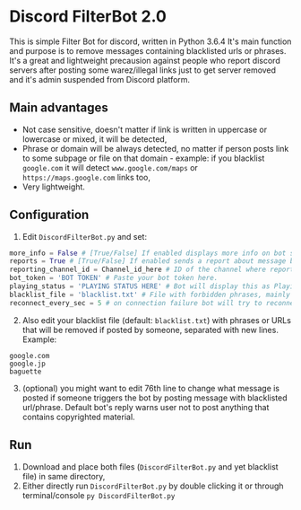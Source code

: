 # Discord FilterBot 2.0
This is simple Filter Bot for discord, written in Python 3.6.4 It's main function and purpose is to remove messages containing blacklisted urls or phrases. It's a great and lightweight precausion against people who report discord servers after posting some warez/illegal links just to get server removed and it's admin suspended from Discord platform.

## Main advantages
- Not case sensitive, doesn't matter if link is written in uppercase or lowercase or mixed, it will be detected,
- Phrase or domain will be always detected, no matter if person posts link to some subpage or file on that domain - example: if you blacklist `google.com` it will detect `www.google.com/maps` or `https://maps.google.com` links too,
- Very lightweight.

## Configuration
1. Edit `DiscordFilterBot.py` and set:
```python
more_info = False # [True/False] If enabled displays more info on bot start.
reports = True # [True/False] If enabled sends a report about message being deleted [who posted it in which channel] to channel set below
reporting_channel_id = Channel_id_here # ID of the channel where reports will be sent. Needs reports set to True
bot_token = 'BOT TOKEN' # Paste your bot token here.
playing_status = 'PLAYING STATUS HERE' # Bot will display this as Playing status.
blacklist_file = 'blacklist.txt' # File with forbidden phrases, mainly used for banning certain domains from discord server.
reconnect_every_sec = 5 # on connection failure bot will try to reconnect every set amount of secounds.
```
2. Also edit your blacklist file (default: `blacklist.txt`) with phrases or URLs that will be removed if posted by someone, separated with new lines. Example:
```
google.com
google.jp
baguette
```
3. (optional) you might want to edit 76th line to change what message is posted if someone triggers the bot by posting message with blacklisted url/phrase. Default bot's reply warns user not to post anything that contains copyrighted material.

## Run
1. Download and place both files (`DiscordFilterBot.py` and yet blacklist file) in same directory,
2. Either directly run `DiscordFilterBot.py` by double clicking it or through terminal/console `py DiscordFilterBot.py`
